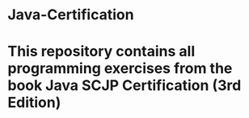 # Java-Certification

# This repository contains all programming exercises from the book Java SCJP Certification (3rd Edition)
